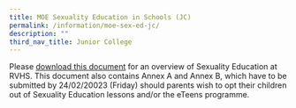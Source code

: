 ```yaml
---
title: MOE Sexuality Education in Schools (JC)
permalink: /information/moe-sex-ed-jc/
description: ""
third_nav_title: Junior College
---
```

Please [download this document](/files/info%20on%20sed%20for%20schs%20website%20jcci%202023.pdf) for an overview of Sexuality Education at RVHS. This document also contains Annex A and Annex B, which have to be submitted by 24/02/20023 (Friday) should parents wish to opt their children out of Sexuality Education lessons and/or the eTeens programme.